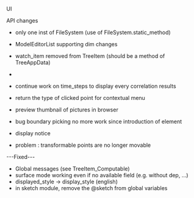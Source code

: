 UI

API changes
* only one inst of FileSystem (use of FileSystem.static_method)
* ModelEditorList supporting dim changes
* watch_item removed from TreeItem (should be a method of TreeAppData)
* 



* continue work on time_steps to display every correlation results
* return the type of clicked point for contextual menu
* preview thumbnail of pictures in browser
* bug boundary picking no more work since introduction of element
* display notice
* problem : transformable points are no longer movable



---Fixed---
* Global messages (see TreeItem_Computable)
* surface mode working even if no available field (e.g. without dep, ...)
* displayed_style -> display_style (english)
* in sketch module, remove the @sketch from global variables